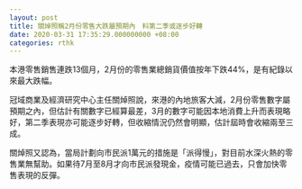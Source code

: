 ```yaml
---
layout: post
title: 關焯照稱2月份零售大跌屬預期內　料第二季或逐步好轉
date: 2020-03-31 17:35:29.000000000 +08:00
categories: rthk
---
```


本港零售銷售連跌13個月，2月份的零售業總銷貨價值按年下跌44%，是有紀錄以來最大跌幅。

冠域商業及經濟研究中心主任關焯照說，來港的內地旅客大減，2月份零售數字屬預期之內，但估計有關數字已經算最差，3月的數字可能因本地消費上升而表現略好，第二季表現亦可能逐步好轉，但收縮情況仍然會明顯，估計屆時會收縮兩至三成。

關焯照又認為，當局計劃向市民派1萬元的措施是「派得慢」，對目前水深火熱的零售業無幫助。如果待7月至8月才向市民派發現金，疫情可能已過去，只會加快零售表現的反彈。
